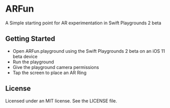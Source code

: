 # ARFun
A Simple starting point for AR experimentation in Swift Playgrounds 2 beta

## Getting Started
* Open ARFun.playground using the Swift Playgrounds 2 beta on an iOS 11 beta device
* Run the playground
* Give the playground camera permissions
* Tap the screen to place an AR Ring

## License
Licensed under an MIT license. See the LICENSE file.
